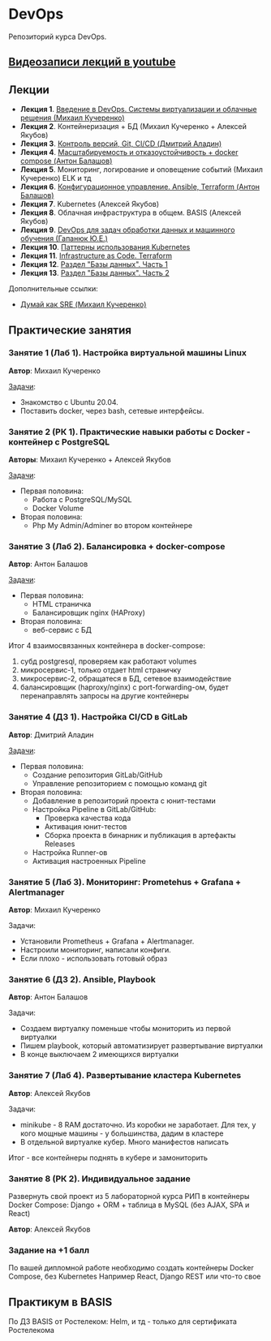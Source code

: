 # DevOps

Репозиторий курса DevOps.

## [Видеозаписи лекций в youtube](https://youtube.com/playlist?list=PLLELLTvDgUQ-iwnE9coLhb-ynyZUGzW6q)

## Лекции

* **Лекция 1**. [Введение в DevOps. Системы виртуализации и облачные решения (Михаил Кучеренко)](Лекции/Лекция1/АРЭПО-Л1-П.pdf)
* **Лекция 2**. Контейнеризация + БД (Михаил Кучеренко + Алексей Якубов)
* **Лекция 3**. [Контроль версий, Git, CI/CD (Дмитрий Аладин)](Лекции/Лекция3/README.md)
* **Лекция 4**. [Масштабируемость и отказоустойчивость + docker compose (Антон Балашов)](Лекции/Лекция4/Лекция_4_Масштабируемость_и_отказоустойчивость.pdf)
* **Лекция 5**. Мониторинг, логирование и оповещение событий (Михаил Кучеренко)
ELK и тд
* **Лекция 6**. [Конфигурационное управление. Ansible, Terraform (Антон Балашов)](Лекции/Лекция6/Лекция_6_ИТ_инфраструктура_Конфигурационное_управление.pdf)
* **Лекция 7**. Kubernetes (Алексей Якубов)
* **Лекция 8**. Облачная инфраструктура в общем. BASIS (Алексей Якубов)
* **Лекция 9**. [DevOps для задач  обработки данных и машинного обучения (Гапанюк Ю.Е.)](Лекции/Лекция9/mlops.pdf)
* **Лекция 10**. [Паттерны использования Kubernetes](Лекции/Лекция10/L10.pptx)
* **Лекция 11**. [Infrastructure as Code. Terraform](Лекции/Лекция11/Лекция_Terraform.pdf)
* **Лекция 12**. [Раздел "Базы данных". Часть 1](Лекции/Лекция12/АРЭ%20-%20раздел%20БД%20лекция%201.pdf)
* **Лекция 13**. [Раздел "Базы данных". Часть 2](Лекции/Лекция13/АРЭ%20-%20раздел%20БД%20лекция%202.pdf)

Дополнительные ссылки:

* [Думай как SRE (Михаил Кучеренко)](Лекции/Лекция1/Думай%20как%20SRE%20(simple).pdf)

## Практические занятия

### Занятие 1 (Лаб 1). Настройка виртуальной машины Linux

**Автор**: Михаил Кучеренко

[Задачи](Лабы/Лаб1/L1.pdf):

* Знакомство с Ubuntu 20.04.
* Поставить docker, через bash, сетевые интерфейсы.

### Занятие 2 (РК 1). Практические навыки работы с Docker - контейнер с PostgreSQL

**Авторы**: Михаил Кучеренко + Алексей Якубов

[Задачи](Лабы/Лаб2/L2.md):

* Первая половина:
  * Работа с PostgreSQL/MySQL
  * Docker Volume
* Вторая половина:
  * Php My Admin/Adminer во втором контейнере

### Занятие 3 (Лаб 2). Балансировка + docker-compose

**Автор**: Антон Балашов

[Задачи](Лабы/Лаб3/README.MD):

* Первая половина:
  * HTML страничка
  * Балансировщик nginx (HAProxy)
* Вторая половина:
  * веб-сервис с БД

Итог 4 взаимосвязанных контейнера в docker-compose:

1. субд postgresql, проверяем как работают volumes
2. микросервис-1, только отдает html страничку
3. микросервис-2, обращатеся в БД, сетевое взаимодействие
4. балансировщик (haproxy/nginx) с port-forwarding-ом, будет перенаправлять запросы на другие контейнеры

### Занятие 4 (ДЗ 1). Настройка CI/CD в GitLab

**Автор**: Дмитрий Аладин

[Задачи](Лабы/Лаб4/README.md):

* Первая половина:
  * Создание репозитория GitLab/GitHub
  * Управление репозиторием с помощью команд git
* Вторая половина:
  * Добавление в репозиторий проекта с юнит-тестами
  * Настройка Pipeline в GitLab/GitHub:
    * Проверка качества кода
    * Активация юнит-тестов
    * Сборка проекта в бинарник и публикация в артефакты Releases
  * Настройка Runner-ов
  * Активация настроенных Pipeline

### Занятие 5 (Лаб 3). Мониторинг: Prometehus + Grafana + Alertmanager

**Автор**: Михаил Кучеренко

Задачи:

* Установили Prometheus + Grafana + Alertmanager.
* Настроили мониторинг, написали конфиги.
* Если плохо - использовать готовый образ

### Занятие 6 (ДЗ 2). Ansible, Playbook

**Автор**: Антон Балашов

Задачи:

* Создаем виртуалку поменьше чтобы мониторить из первой виртуалки
* Пишем playbook, который автоматизирует развертывание виртуалки
* В конце выключаем 2 имеющихся виртуалки

### Занятие 7 (Лаб 4). Развертывание кластера Kubernetes

**Автор**: Алексей Якубов

Задачи:

* minikube - 8 RAM достаточно. Из коробки не заработает. Для тех, у кого мощные машины - у большинства, дадим в кластере
* В отдельной виртуалке кубер. Много манифестов написать

Итог - все контейнеры поднять в кубере и замониторить

### Занятие 8 (РК 2). Индивидуальное задание

Развернуть свой проект из 5 лабораторной курса РИП в контейнеры Docker Compose: Django + ORM + таблица в MySQL (без AJAX, SPA и React)

**Автор**: Алексей Якубов

### Задание на +1 балл

По вашей дипломной работе необходимо создать контейнеры Docker Compose, без Kubernetes
Например React, Django REST или что-то свое

## Практикум в BASIS

По ДЗ BASIS от Ростелеком: Helm, и тд - только для сертификата Ростелекома
